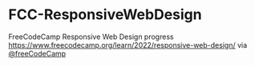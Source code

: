 # FCC-ResponsiveWebDesign
FreeCodeCamp Responsive Web Design progress
https://www.freecodecamp.org/learn/2022/responsive-web-design/
via [@freeCodeCamp](https://github.com/freeCodeCamp)

